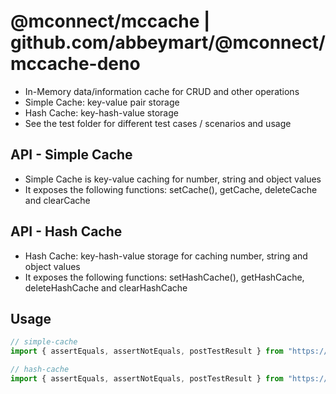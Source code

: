 # @mconnect/mccache | github.com/abbeymart/@mconnect/mccache-deno

- In-Memory data/information cache for CRUD and other operations
- Simple Cache: key-value pair storage
- Hash Cache: key-hash-value storage
- See the test folder for different test cases / scenarios and usage

## API - Simple Cache

- Simple Cache is key-value caching for number, string and object values
- It exposes the following functions: setCache(), getCache, deleteCache and clearCache

## API - Hash Cache

- Hash Cache: key-hash-value storage for caching number, string and object values
- It exposes the following functions: setHashCache(), getHashCache, deleteHashCache and clearHashCache

## Usage

```ts
// simple-cache
import { assertEquals, assertNotEquals, postTestResult } from "https://deno.land/x/mccache/mod.ts";

// hash-cache
import { assertEquals, assertNotEquals, postTestResult } from "https://deno.land/x/mccache/mod.ts";



```
